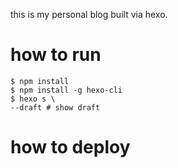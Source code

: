 this is my personal blog built via hexo.


# how to run

```shell
$ npm install
$ npm install -g hexo-cli
$ hexo s \
--draft # show draft
```

# how to deploy
